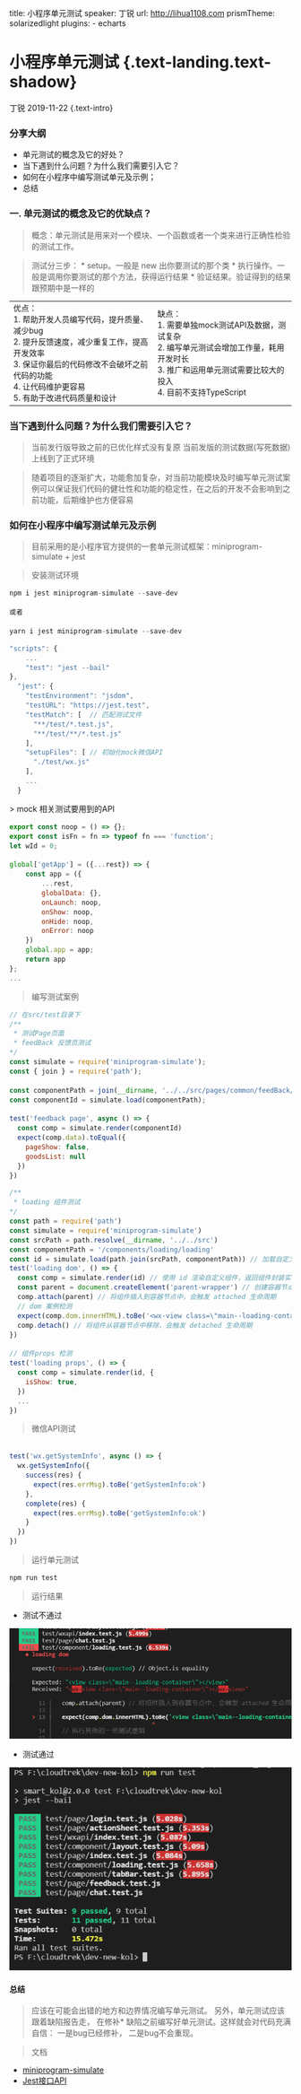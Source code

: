 title: 小程序单元测试
speaker: 丁锐
url: http://lihua1108.com
prismTheme: solarizedlight
plugins:
    - echarts

<slide class="bg-black-blue aligncenter" image="https://source.unsplash.com/C1HhAQrbykQ/ .dark">

# 小程序单元测试 {.text-landing.text-shadow}

丁锐 2019-11-22 {.text-intro}

<!-- [:fa-github: Github](https://github.com/ksky521/nodeppt){.button.ghost} -->

<slide class="bg-black-blue aligncenter" data-transition="vertical3d" image="https://source.unsplash.com/C1HhAQrbykQ/ .dark">

### 分享大纲

- 单元测试的概念及它的好处？
- 当下遇到什么问题？为什么我们需要引入它？
- 如何在小程序中编写测试单元及示例；
- 总结


<slide class="bg-black-blue" :class="size-50">

###  一. 单元测试的概念及它的优缺点？

> 概念：单元测试是用来对一个模块、一个函数或者一个类来进行正确性检验的测试工作。

> 测试分三步：
    * setup。一般是 new 出你要测试的那个类
    * 执行操作。一般是调用你要测试的那个方法，获得运行结果
    * 验证结果。验证得到的结果跟预期中是一样的


<slide class="bg-black-blue" :class="size-50">

<html>
    <table style="margin-left: auto; margin-right: auto;">
        <tr>
            <td>
                优点：<br />
                1. 帮助开发人员编写代码，提升质量、减少bug<br />
                2. 提升反馈速度，减少重复工作，提高开发效率<br />
                3. 保证你最后的代码修改不会破坏之前代码的功能<br />
                4. 让代码维护更容易<br />
                5. 有助于改进代码质量和设计
            </td>
            <td>
                缺点：<br />
                1. 需要单独mock测试API及数据，测试复杂<br />
                2. 编写单元测试会增加工作量，耗用开发时长<br />
                3. 推广和运用单元测试需要比较大的投入<br />
                4. 目前不支持TypeScript<br />
            </td>
        </tr>
    </table>
</html>


<slide class="bg-black-blue" :class="size-50">

### 当下遇到什么问题？为什么我们需要引入它？

> 当前发行版导致之前的已优化样式没有复原
> 当前发版的测试数据(写死数据)上线到了正式环境

> 随着项目的逐渐扩大，功能愈加复杂，对当前功能模块及时编写单元测试案例可以保证我们代码的健壮性和功能的稳定性，在之后的开发不会影响到之前功能，后期维护也方便容易


<slide class="bg-black-blue" :class="size-50">

### 如何在小程序中编写测试单元及示例

<slide class="" :class="size-50">

> 目前采用的是小程序官方提供的一套单元测试框架：miniprogram-simulate + jest

> 安装测试环境

```javascript
npm i jest miniprogram-simulate --save-dev

或者

yarn i jest miniprogram-simulate --save-dev
```


<slide class="" :class="size-50">

```javascript
"scripts": {
    ...
    "test": "jest --bail"
},
  "jest": {
    "testEnvironment": "jsdom",
    "testURL": "https://jest.test",
    "testMatch": [  // 匹配测试文件
      "**/test/*.test.js",
      "**/test/**/*.test.js"
    ],
    "setupFiles": [ // 初始化mock微信API
      "./test/wx.js"
    ],
    ...
  }
```

<slide class="" :class="size-50">
> mock 相关测试要用到的API

```javascript
export const noop = () => {};
export const isFn = fn => typeof fn === 'function';
let wId = 0;

global['getApp'] = ({...rest}) => {
    const app = ({
        ...rest,
        globalData: {},
        onLaunch: noop,
        onShow: noop,
        onHide: noop,
        onError: noop
    })
    global.app = app;
    return app
};
...

```


<slide class="" :class="size-50">

> 编写测试案例
```javascript
// 在src/test目录下
/**
 * 测试Page页面
 * feedBack 反馈页测试
*/
const simulate = require('miniprogram-simulate');
const { join } = require('path');

const componentPath = join(__dirname, '../../src/pages/common/feedBack/index');
const componentId = simulate.load(componentPath);

test('feedback page', async () => {
  const comp = simulate.render(componentId)
  expect(comp.data).toEqual({
    pageShow: false,
    goodsList: null
  })
})

```

<slide class="" :class="size-50">

```javascript
/**
 * loading 组件测试
*/
const path = require('path')
const simulate = require('miniprogram-simulate')
const srcPath = path.resolve(__dirname, '../../src')
const componentPath = '/components/loading/loading'
const id = simulate.load(path.join(srcPath, componentPath)) // 加载自定义组件，返回组件 id
test('loading dom', () => {
  const comp = simulate.render(id) // 使用 id 渲染自定义组件，返回组件封装实例
  const parent = document.createElement('parent-wrapper') // 创建容器节点
  comp.attach(parent) // 将组件插入到容器节点中，会触发 attached 生命周期
  // dom 案例检测
  expect(comp.dom.innerHTML).toBe('<wx-view class=\"main--loading-container\"></wx-view>')
  comp.detach() // 将组件从容器节点中移除，会触发 detached 生命周期
})

// 组件props 检测
test('loading props', () => {
  const comp = simulate.render(id, {
    isShow: true,
  })
  ...
})

```

<slide class="" :class="size-50">

> 微信API测试

```javascript

test('wx.getSystemInfo', async () => {
  wx.getSystemInfo({
    success(res) {
      expect(res.errMsg).toBe('getSystemInfo:ok')
    },
    complete(res) {
      expect(res.errMsg).toBe('getSystemInfo:ok')
    }
  })
})

```

<slide class="" :class="size-50">

> 运行单元测试

```javascript
npm run test
```

> 运行结果

* 测试不通过

![error](./test-error.png)

<slide class="" :class="size-50">

* 测试通过

![image](./test-success.png)


<slide class="" :class="size-50">

#### 总结

> 应该在可能会出错的地方和边界情况编写单元测试。 另外，单元测试应该跟着缺陷报告走， 在修补* 缺陷之前编写好单元测试。这样就会对代码充满自信： 一是bug已经修补， 二是bug不会重现。

> 文档
* [miniprogram-simulate](https://github.com/wechat-miniprogram/miniprogram-simulate)
* [Jest接口API](https://jestjs.io/docs/zh-Hans/next/api)


